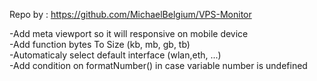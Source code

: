 Repo by : https://github.com/MichaelBelgium/VPS-Monitor

-Add meta viewport so it will responsive on mobile device<br>
-Add function bytes To Size (kb, mb, gb, tb)<br>
-Automaticaly select default interface (wlan,eth, ...)<br>
-Add condition on formatNumber() in case variable number is undefined<br>

